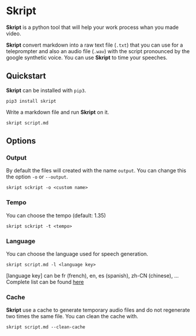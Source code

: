 # Skript

**Skript** is a python tool that will help your work process whan you made video.

**Skript** convert markdown into a raw text file (`.txt`) that you can use for a teleprompter
and also an audio file (`.wav`) with the script pronounced by the google synthetic voice.
You can use **Skript** to time your speeches.

## Quickstart

**Skript** can be installed with `pip3`.

    pip3 install skript

Write a markdown file and run **Skript** on it.

    skript script.md

## Options

### Output

By default the files will created with the name `output`.
You can change this the option `-o` or `--output`.

    skript sckript -o <custom name>

### Tempo

You can choose the tempo (default: 1.35)

    skript sckript -t <tempo>

### Language

You can choose the language used for speech generation.

    skript script.md -l <language key>

[language key] can be fr (french), en, es (spanish), zh-CN (chinese), ... Complete list can be found [here](https://pypi.python.org/pypi/gTTS)

### Cache

**Skript** use a cache to generate temporary audio files and do not regenerate two times the same file.
You can clean the cache with.

    skript script.md --clean-cache
